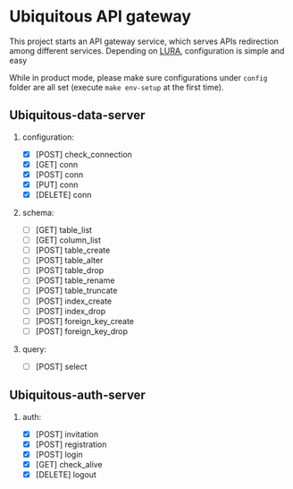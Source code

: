 # Ubiquitous API gateway

This project starts an API gateway service, which serves APIs redirection among different services. Depending on [LURA](github.com/luraproject/lura), configuration is simple and easy

While in product mode, please make sure configurations under `config` folder are all set (execute `make env-setup` at the first time).

## Ubiquitous-data-server

1. configuration:

   - [x] [POST] check_connection
   - [x] [GET] conn
   - [x] [POST] conn
   - [x] [PUT] conn
   - [x] [DELETE] conn

1. schema:

   - [ ] [GET] table_list
   - [ ] [GET] column_list
   - [ ] [POST] table_create
   - [ ] [POST] table_alter
   - [ ] [POST] table_drop
   - [ ] [POST] table_rename
   - [ ] [POST] table_truncate
   - [ ] [POST] index_create
   - [ ] [POST] index_drop
   - [ ] [POST] foreign_key_create
   - [ ] [POST] foreign_key_drop

1. query:

   - [ ] [POST] select

## Ubiquitous-auth-server

1. auth:

   - [x] [POST] invitation
   - [x] [POST] registration
   - [x] [POST] login
   - [x] [GET] check_alive
   - [x] [DELETE] logout

